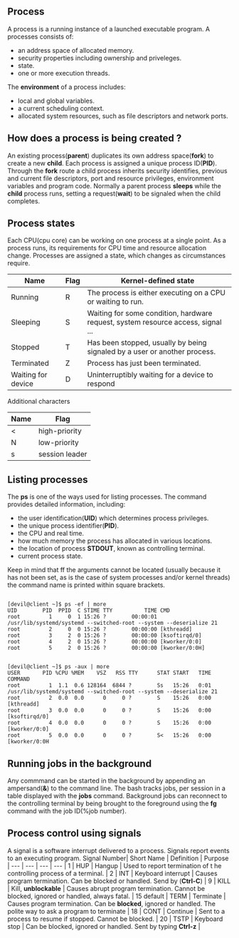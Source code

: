 ## Process
A process is a running instance of a launched executable program. A processes consists of: <br />
* an address space of allocated memory. <br />
* security properties including ownership and priveleges. <br />
* state. <br />
* one or more execution threads. <br />

The **environment** of a process includes:
* local and global variables.<br />
* a current scheduling context.<br />
* allocated system resources, such as file descriptors and network ports.<br />

## How does a process is being created ?
An existing process(**parent**) duplicates its own address space(**fork**) to create a new **child**. Each process is assigned a unique process ID(**PID**). Through the **fork** route a child process inherits security identifies, previous and current file descriptors, port and resource privileges, environment variables and program code. Normally a parent process **sleeps** while the **child** process runs, setting a request(**wait**) to be signaled when the child completes.

## Process states
Each CPU(cpu core) can be working on one process at a single point. As a process runs, its requirements for CPU time and resource allocation change. Processes are assigned a state, which changes as circumstances require.

Name | Flag  |  Kernel-defined state |
--- | --- | --- |
Running | R | The process is either executing on a CPU or waiting to run. |
Sleeping | S | Waiting for some condition, hardware request, system resource access, signal ... |
Stopped | T | Has been stopped, usually by being signaled by a user or another process. |
Terminated | Z | Process has just been terminated. |
Waiting for device | D | Uninterruptibly waiting for a device to respond |

Additional characters

Name | Flag  |   
--- | --- |  
< | high-priority |  
N | low-priority | 
s | session leader |


## Listing processes
The **ps** is one of the ways used for listing processes. The command provides detailed information, including:<br />
* the user identification(**UID**) which determines process privileges. <br />
* the unique process identifier(**PID**). <br />
* the CPU and real time. <br />
* how much memory the process has allocated in various locations. <br />
* the location of process **STDOUT**, known as controlling terminal. <br />
* current process state. <br />

Keep in mind that ff the arguments cannot be located (usually because it has not been set, as is the case of system processes and/or kernel threads) the command name is printed within square brackets.
```{r, engine='bash', count_lines}

[devil@client ~]$ ps -ef | more
UID        PID  PPID  C STIME TTY          TIME CMD
root         1     0  1 15:26 ?        00:00:01 /usr/lib/systemd/systemd --switched-root --system --deserialize 21
root         2     0  0 15:26 ?        00:00:00 [kthreadd]
root         3     2  0 15:26 ?        00:00:00 [ksoftirqd/0]
root         4     2  0 15:26 ?        00:00:00 [kworker/0:0]
root         5     2  0 15:26 ?        00:00:00 [kworker/0:0H]


[devil@client ~]$ ps -aux | more
USER       PID %CPU %MEM    VSZ   RSS TTY      STAT START   TIME COMMAND
root         1  1.1  0.6 128164  6844 ?        Ss   15:26   0:01 /usr/lib/systemd/systemd --switched-root --system --deserialize 21
root         2  0.0  0.0      0     0 ?        S    15:26   0:00 [kthreadd]
root         3  0.0  0.0      0     0 ?        S    15:26   0:00 [ksoftirqd/0]
root         4  0.0  0.0      0     0 ?        S    15:26   0:00 [kworker/0:0]
root         5  0.0  0.0      0     0 ?        S<   15:26   0:00 [kworker/0:0H

```

## Running jobs in the background
Any commmand can be started in the background by appending an ampersand(**&**) to the command line. The bash tracks jobs, per session in a table displayed with the **jobs** command. Background jobs can reconnect to the controlling terminal by being brought to the foreground using the **fg** command with the job ID(%job number).


## Process control using signals
A signal is a software interrupt delivered to a process. Signals report events to an executing program. 
Signal Number| Short Name  |  Definition  |  Purpose  | 
--- | --- | --- | --- | 
1 | HUP | Hangup | Used to report termination of t he controlling process of a terminal. | 
2 | INT | Keyboard interrupt | Causes program termination. Can be blocked or handled. Send by (**Ctrl-C**) |
9 | KILL | Kill, **unblockable** | Causes abrupt program termination. Cannot be blocked, ignored or handled, always fatal. |
15 default | TERM | Terminate | Causes program termination. Can be **blocked**, ignored or handled. The polite way to ask a program to terminate |
18 | CONT | Continue | Sent to a process to resume if stopped. Cannot be blocked. |
20 | TSTP | Keyboard stop | Can be blocked, ignored or handled. Sent by typing **Ctrl-z** |
